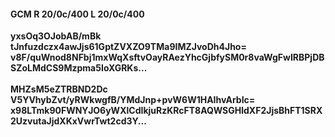 #### GCM R 20/0c/400 L 20/0c/400
**yxsOq3OJobAB/mBk**<br/>**tJnfuzdczx4awJjs61GptZVXZO9TMa9IMZJvoDh4Jho=**<br/>**v8F/quWnod8NFbj1mxWqXsftvOayRAezYhcGjbfySM0r8vaWgFwIRBPjDBSZoLMdCS9Mzpma5IoXGRKs...**<br/><br/>
**MHZsM5eZTRBND2Dc**<br/>**V5YVhybZvt/yRWkwgfB/YMdJnp+pvW6W1HAIhvArbIc=**<br/>**x98LTmk90FWNYJO6yWXlCdIkjuRzKRcFT8AQWSGHldXF2JjsBhFT1SRX2UzvutaJjdXKxVwrTwt2cd3Y...**